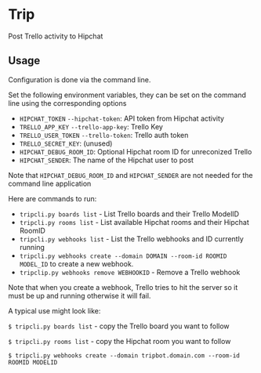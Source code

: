 Trip
====
Post Trello activity to Hipchat

Usage
-----
Configuration is done via the command line.

Set the following environment variables, they can be set on the command
line using the corresponding options

* `HIPCHAT_TOKEN` `--hipchat-token`: API token from Hipchat
  activity
* `TRELLO_APP_KEY` `--trello-app-key`: Trello Key
* `TRELLO_USER_TOKEN` `--trello-token`: Trello auth token
* `TRELLO_SECRET_KEY`: (unused)
* `HIPCHAT_DEBUG_ROOM_ID`: Optional Hipchat room ID for unreconized Trello
* `HIPCHAT_SENDER`: The name of the Hipchat user to post

Note that `HIPCHAT_DEBUG_ROOM_ID` and `HIPCHAT_SENDER` are not needed for the
command line application

Here are commands to run:

* `tripcli.py boards list` - List Trello boards and their Trello ModelID
* `tripcli.py rooms list` - List available Hipchat rooms and their Hipchat
RoomID
* `tripcli.py webhooks list` - List the Trello webhooks and ID currently running
* `tripcli.py webhooks create --domain DOMAIN --room-id ROOMID MODEL_ID` to
  create a new webhook.
* `tripclip.py webhooks remove WEBHOOKID` - Remove a Trello webhook

Note that when you create a webhook, Trello tries to hit the server so it must
be up and running otherwise it will fail.


A typical use might look like:

`$ tripcli.py boards list` - copy the Trello board you want to follow

`$ tripcli.py rooms list` - copy the Hipchat room you want to follow

`$ tripcli.py webhooks create --domain tripbot.domain.com --room-id ROOMID MODELID`
